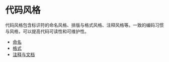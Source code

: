 # 代码风格

代码风格包含标识符的命名风格、排版与格式风格、注释风格等。一致的编码习惯与风格，可以提高代码可读性和可维护性。

- [命名](./code_style/naming.md)
- [格式](./code_style/fmt.md)
- [注释与文档](./code_style/comments.md)
